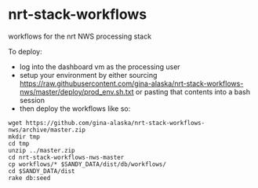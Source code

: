 # nrt-stack-workflows
workflows for the nrt NWS processing stack

To deploy:
* log into the dashboard vm as the processing user
* setup your environment by either sourcing https://raw.githubusercontent.com/gina-alaska/nrt-stack-workflows-nws/master/deploy/prod_env.sh.txt or pasting that contents into a bash session
* then deploy the workflows like so: 
```
wget https://github.com/gina-alaska/nrt-stack-workflows-nws/archive/master.zip
mkdir tmp
cd tmp
unzip ../master.zip
cd nrt-stack-workflows-nws-master
cp workflows/* $SANDY_DATA/dist/db/workflows/
cd $SANDY_DATA/dist
rake db:seed
```

